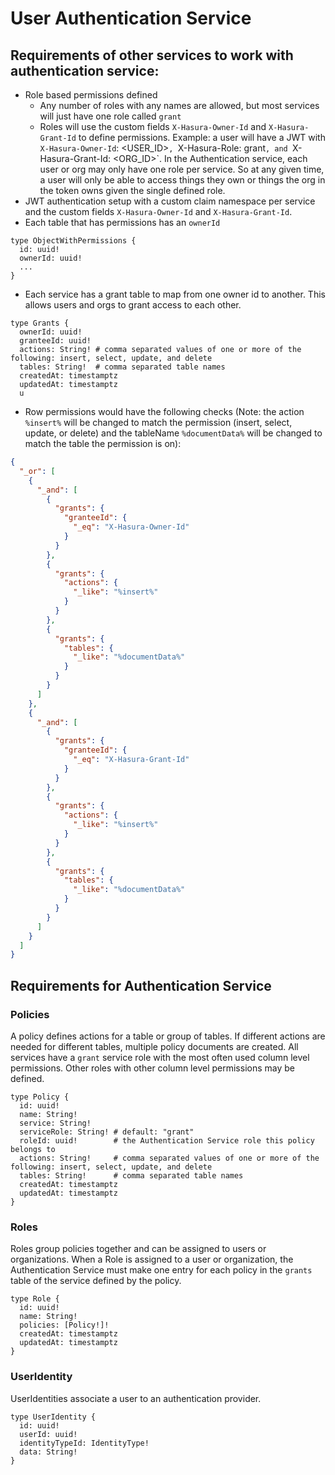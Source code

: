 # User Authentication Service

## Requirements of other services to work with authentication service:

- Role based permissions defined
  - Any number of roles with any names are allowed, but most services will just have one role called `grant`
  - Roles will use the custom fields `X-Hasura-Owner-Id` and `X-Hasura-Grant-Id` to define permissions. Example: a user will have a JWT with `X-Hasura-Owner-Id`: <USER_ID>`, `X-Hasura-Role: grant`, and `X-Hasura-Grant-Id: <ORG_ID>`. In the Authentication service, each user or org may only have one role per service. So at any given time, a user will only be able to access things they own or things the org in the token owns given the single defined role. 
- JWT authentication setup with a custom claim namespace per service and the custom fields `X-Hasura-Owner-Id` and `X-Hasura-Grant-Id`.
- Each table that has permissions has an `ownerId`

```gql
type ObjectWithPermissions {
  id: uuid!
  ownerId: uuid!
  ...
}
```

- Each service has a grant table to map from one owner id to another. This allows users and orgs to grant access to each other. 

```gql
type Grants {
  ownerId: uuid!
  granteeId: uuid!
  actions: String! # comma separated values of one or more of the following: insert, select, update, and delete
  tables: String!  # comma separated table names
  createdAt: timestamptz
  updatedAt: timestamptz
  u
```

- Row permissions would have the following checks (Note: the action `%insert%` will be changed to match the permission (insert, select, update, or delete) and the tableName `%documentData%` will be changed to match the table the permission is on):

```json
{
  "_or": [
    {
      "_and": [
        {
          "grants": {
            "granteeId": {
              "_eq": "X-Hasura-Owner-Id"
            }
          }
        },
        {
          "grants": {
            "actions": {
              "_like": "%insert%"
            }
          }
        },
        {
          "grants": {
            "tables": {
              "_like": "%documentData%"
            }
          }
        }
      ]
    },
    {
      "_and": [
        {
          "grants": {
            "granteeId": {
              "_eq": "X-Hasura-Grant-Id"
            }
          }
        },
        {
          "grants": {
            "actions": {
              "_like": "%insert%"
            }
          }
        },
        {
          "grants": {
            "tables": {
              "_like": "%documentData%"
            }
          }
        }
      ]
    }
  ]
}
```

## Requirements for Authentication Service

### Policies

A policy defines actions for a table or group of tables. If different actions are needed for different tables, multiple policy documents are created. All services have a `grant` service role with the most often used column level permissions. Other roles with other column level permissions may be defined. 

```gql
type Policy {
  id: uuid!
  name: String!
  service: String!
  serviceRole: String! # default: "grant"
  roleId: uuid!        # the Authentication Service role this policy belongs to
  actions: String!     # comma separated values of one or more of the following: insert, select, update, and delete
  tables: String!      # comma separated table names
  createdAt: timestamptz
  updatedAt: timestamptz
}
```

### Roles 

Roles group policies together and can be assigned to users or organizations. When a Role is assigned to a user or organization, the Authentication Service must make one entry for each policy in the `grants` table of the service defined by the policy. 

```gql
type Role {
  id: uuid!
  name: String!
  policies: [Policy!]!
  createdAt: timestamptz
  updatedAt: timestamptz
}
```

### UserIdentity

UserIdentities associate a user to an authentication provider.

```gql
type UserIdentity {
  id: uuid!
  userId: uuid!
  identityTypeId: IdentityType!
  data: String!
}
```

